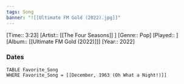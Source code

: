 ```yaml
---
tags: Song  
banner: "![[Ultimate FM Gold (2022).jpg]]"
---
```

[Time:: 3:23]
[Artist:: [[The Four Seasons]] ]
[Genre:: Pop]
[Played:: ]
[Album:: [[Ultimate FM Gold (2022)]]]
[Year:: 2022]
### Dates
````dataview
TABLE Favorite_Song
WHERE Favorite_Song = [[December, 1963 (Oh What a Night!)]]
````
